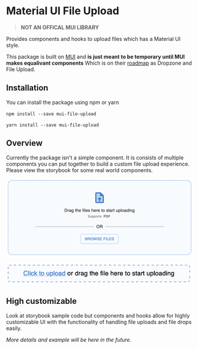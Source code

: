 # Material UI File Upload

> <b>NOT AN OFFICAL MUI LIBRARY</b> 

Provides components and hooks to upload files which has a Material UI style.

This package is built on [MUI](https://mui.com) and <b>is just meant to be temporary until MUI makes equalivant components</b> Which is on their [roadmap](https://mui.com/material-ui/discover-more/roadmap/) as Dropzone and File Upload.

## Installation
You can install the package using npm or yarn
```
npm install --save mui-file-upload
```
```
yarn install --save mui-file-upload
```

## Overview

Currently the package isn't a simple component. It is consists of multiple components you can put together to build a custom file upload experience. Please view the storybook for some real world components.

![FileDropZone Sample](./sample_pics/FileDropzone.png)

![FileDropZoneInput  Sample](./sample_pics/FileDropzone%20Input.png)

## High customizable

Look at storybook sample code but components and hooks allow for highly customizable UI with the functionality of handling file uploads and file drops easily.

*More details and example will be here in the future.*